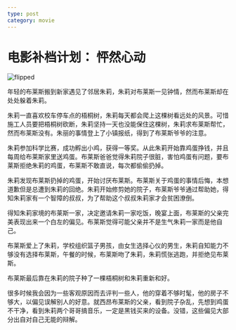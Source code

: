 ```yaml
---
type: post
category: movie
---
```


# 电影补档计划： 怦然心动

![flipped](https://img3.doubanio.com/view/photo/l/public/p2220734673.webp)

年轻的布莱斯搬到新家遇见了邻居朱莉，朱莉对布莱斯一见钟情，然而布莱斯却在处处躲着朱莉。

朱莉一直喜欢校车停车点的梧桐树，朱莉每天都会爬上这棵树看远处的风景。可惜施工人员要把梧桐树砍断，朱莉坚持一天也没能保住这棵树，朱莉求布莱斯帮忙，然而布莱斯没有。朱丽的事情登上了小镇报纸，得到了布莱斯爷爷的注意。

朱莉参加科学比赛，成功孵出小鸡，获得一等奖。从此朱莉开始靠鸡蛋挣钱，并且每周给布莱斯家里送鸡蛋。布莱斯爸爸觉得朱莉院子很脏，害怕鸡蛋有问题，要布莱斯拒绝朱莉的鸡蛋，布莱斯不敢直说，每次都偷偷扔掉。

朱莉发现布莱斯扔掉的鸡蛋，开始讨厌布莱斯。布莱斯关于鸡蛋的事情后悔，本想道歉但是总遭到朱莉的回绝。朱莉开始修剪她的院子，布莱斯爷爷通过帮助她，得知朱莉家有一个智障的叔叔，为了帮助这个叔叔朱莉家才会贫困潦倒。

得知朱莉家境的布莱斯一家，决定邀请朱莉一家吃饭，晚宴上面，布莱斯的父亲完美表现出来一个白左的偏见。布莱斯觉得可能父亲并不是生气朱莉一家而是他自己。

布莱斯爱上了朱莉，学校组织篮子男孩，由女生选择心仪的男生，朱莉自知能力不够没有选择布莱斯，午餐的时候，布莱斯吻了朱莉，朱莉慌张逃跑，并拒绝见布莱斯。

布莱斯最后靠在朱莉的院子种了一棵梧桐树和朱莉重新和好。

很多时候我会因为一些客观原因而去评判一些人，他的穿着不够时髦，他的房子不够大，以偏见误解别人的好意。就西昂布莱斯的父亲，看到院子杂乱，先想到鸡蛋不干净，看到朱莉两个哥哥搞音乐，一定是黑钱买来的设备。没错，这些偏见大部分出自对自己无能的辩解。
